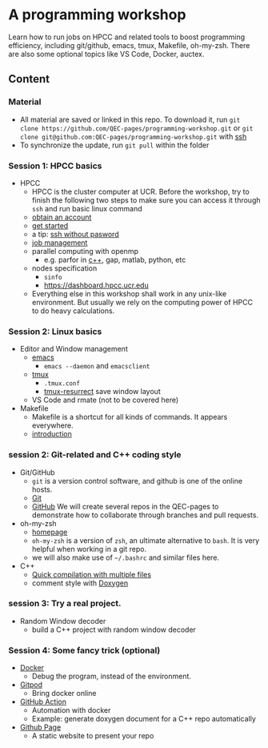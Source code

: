 # A programming workshop 

Learn how to run jobs on HPCC and related tools to boost programming
efficiency, including git/github, emacs, tmux, Makefile,
oh-my-zsh. There are also some optional topics like VS Code, Docker, auctex.


## Content
### Material
- All material are saved or linked in this repo. To download it, run
`git clone https://github.com/QEC-pages/programming-workshop.git`
or `git clone git@github.com:QEC-pages/programming-workshop.git` with [ssh](https://help.github.com/en/github/authenticating-to-github/connecting-to-github-with-ssh)
- To synchronize the update, run `git pull` within the folder

### Session 1: HPCC basics
- HPCC
  - HPCC is the cluster computer at UCR. Before the workshop, try to
    finish the following two steps to make sure you can access it
    through `ssh` and run basic linux command
  - [obtain an account](https://hpcc.ucr.edu/rates.html)
  - [get started](https://hpcc.ucr.edu/manuals_linux-cluster_start.html)
  - a tip: [ssh without pasword](http://www.linuxproblem.org/art_9.html)
  - [job management](https://ccrma.stanford.edu/guides/package/emacs/emacs.html)
  - parallel computing with openmp
    - e.g. parfor in [c++](https://medium.com/swlh/introduction-to-the-openmp-with-c-and-some-integrals-approximation-a7f03e9ebb65), gap, matlab, python, etc
  - nodes specification
    - `sinfo`
	- https://dashboard.hpcc.ucr.edu
  - Everything else in this workshop shall work in any unix-like
    environment. But usually we rely on the computing power of HPCC to
    do heavy calculations.
	
### Session 2: Linux basics
- Editor and Window management
  - [emacs](https://ccrma.stanford.edu/guides/package/emacs/emacs.html)
    - `emacs --daemon` and `emacsclient`
  - [tmux](https://tmuxcheatsheet.com/)
    - `.tmux.conf`
	- [tmux-resurrect](https://github.com/tmux-plugins/tmux-resurrect) save window layout
  - VS Code and rmate (not to be covered here)
- Makefile
  - Makefile is a shortcut for all kinds of commands. It appears everywhere.
  - [introduction](https://www.cs.colby.edu/maxwell/courses/tutorials/maketutor/)
  

### session 2: Git-related and C++ coding style
- Git/GitHub
  - `git` is a version control software, and github is one of the online hosts.
  - [Git](https://itnext.io/become-a-git-pro-in-just-one-blog-a-thorough-guide-to-git-architecture-and-command-line-interface-93fbe9bdb395)
  - [GitHub](https://github.com/QEC-pages) We will create several repos in the QEC-pages to demonstrate how to collaborate through branches and pull requests.
- oh-my-zsh
  - [homepage](https://ohmyz.sh/)
  - `oh-my-zsh` is a version of `zsh`, an ultimate alternative to `bash`. It is very helpful when working in a git repo.
  - we will also make use of `~/.bashrc` and similar files here.
- C++
  - [Quick compilation with multiple files](https://www.cs.fsu.edu/~myers/c++/notes/compilation.html)
  - comment style with [Doxygen](https://www.doxygen.nl/index.html)


### session 3: Try a real project.
- Random Window decoder
  - build a C++ project with random window decoder

  
### Session 4: Some fancy trick (optional)
- [Docker](https://www.docker.com/)
  - Debug the program, instead of the environment.
- [Gitpod](https://www.gitpod.io/)
  - Bring docker online
- [GitHub Action](https://help.github.com/en/actions/creating-actions/creating-a-docker-container-action)
  - Automation with docker
  - Example: generate doxygen document for a C++ repo automatically
- [Github Page](https://pages.github.com/)
  - A static website to present your repo
